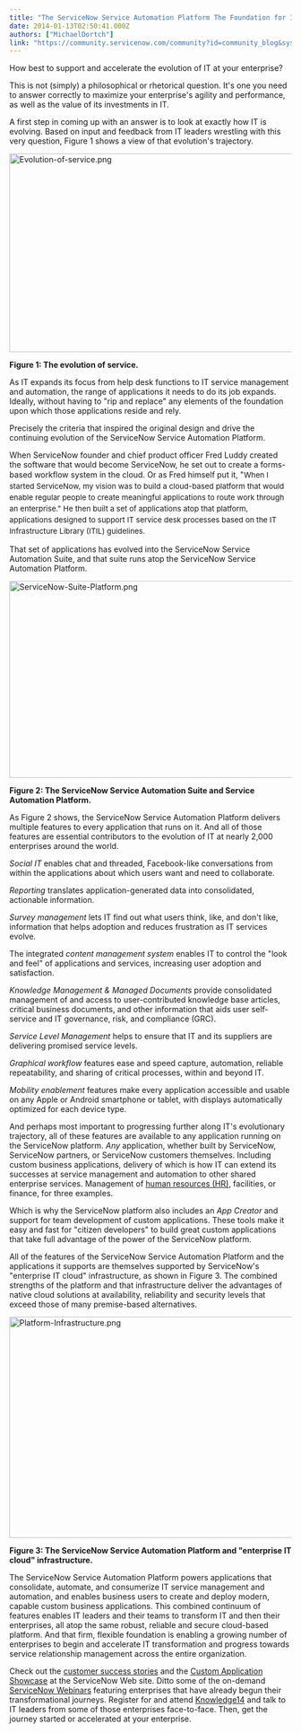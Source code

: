 ```yaml
---
title: "The ServiceNow Service Automation Platform The Foundation for IT Transformation"
date: 2014-01-13T02:50:41.000Z
authors: ["MichaelDortch"]
link: "https://community.servicenow.com/community?id=community_blog&sys_id=82dde6e9dbd0dbc01dcaf3231f96197a"
---
```

<p>How best to support and accelerate the evolution of IT at your enterprise?</p><p></p><p>This is not (simply) a philosophical or rhetorical question. It's one you need to answer correctly to maximize your enterprise's agility and performance, as well as the value of its investments in IT.</p><p></p><p>A first step in coming up with an answer is to look at exactly how IT is evolving. Based on input and feedback from IT leaders wrestling with this very question, Figure 1 shows a view of that evolution's trajectory.</p><p></p><p><img   alt="Evolution-of-service.png" class="image-0 jive-image" src="6248ab3ddb14dfc0b322f4621f96190f.iix" style="height: 354px; width: 620px;"/></p><p><strong>Figure 1: The evolution of service.</strong></p><p></p><p>As IT expands its focus from help desk functions to IT service management and automation, the range of applications it needs to do its job expands. Ideally, without having to "rip and replace" any elements of the foundation upon which those applications reside and rely.</p><p></p><p>Precisely the criteria that inspired the original design and drive the continuing evolution of the ServiceNow Service Automation Platform.</p><p></p><p>When ServiceNow founder and chief product officer Fred Luddy created the software that would become ServiceNow, he set out to create a forms-based workflow system in the cloud. Or as Fred himself put it, "<span style="font-size: 10pt; line-height: 1.5em;">When I started ServiceNow, </span><span style="font-size: 10pt; line-height: 1.5em;">my vision was to build a cloud-based </span><span style="font-size: 10pt; line-height: 1.5em;">platform that would </span><span style="font-size: 10pt; line-height: 1.5em;">enable regular people to create </span><span style="font-size: 10pt; line-height: 1.5em;">meaningful applications to route </span><span style="font-size: 10pt; line-height: 1.5em;">work through an enterprise." </span><span style="font-size: 10pt; line-height: 1.5em;">He then built a set of applications atop that platform, applications designed to support IT service desk processes based on the IT Infrastructure Library (ITIL) guidelines.</span></p><p></p><p>That set of applications has evolved into the ServiceNow Service Automation Suite, and that suite runs atop the ServiceNow Service Automation Platform.</p><p></p><p><img   alt="ServiceNow-Suite-Platform.png" class="image-1 jive-image" src="186c4546db54130468c1fb651f961952.iix" style="height: 351px; width: 620px;"/></p><p><strong>Figure 2: The ServiceNow Service Automation Suite and Service Automation Platform.</strong></p><p></p><p>As Figure 2 shows, the ServiceNow Service Automation Platform delivers multiple features to every application that runs on it. And all of those features are essential contributors to the evolution of IT at nearly 2,000 enterprises around the world.</p><p></p><p><em>Social IT</em> enables chat and threaded, Facebook-like conversations from within the applications about which users want and need to collaborate.</p><p></p><p><em>Reporting</em> translates application-generated data into consolidated, actionable information.</p><p></p><p><em>Survey management</em> lets IT find out what users think, like, and don't like, information that helps adoption and reduces frustration as IT services evolve.</p><p></p><p>The integrated <em>content management system</em> enables IT to control the "look and feel" of applications and services, increasing user adoption and satisfaction.</p><p></p><p><em>Knowledge Management &amp; Managed Documents</em> provide consolidated management of and access to user-contributed knowledge base articles, critical business documents, and other information that aids user self-service and IT governance, risk, and compliance (GRC).</p><p></p><p><em>Service Level Management</em> helps to ensure that IT and its suppliers are delivering promised service levels.</p><p></p><p><em>Graphical workflow</em> features ease and speed capture, automation, reliable repeatability, and sharing of critical processes, within and beyond IT.</p><p></p><p><em>Mobility enablement</em> features make every application accessible and usable on any Apple or Android smartphone or tablet, with displays automatically optimized for each device type.</p><p></p><p>And perhaps most important to progressing further along IT's evolutionary trajectory, all of these features are available to any application running on the ServiceNow platform. <em>Any</em> application, whether built by ServiceNow, ServiceNow partners, or ServiceNow customers themselves. Including custom business applications, delivery of which is how IT can extend its successes at service management and automation to other shared enterprise services. Management of <a title="k-custom" class="jive-link-custom" href="http://www.servicenow.com/products/case-management-applications/human-resources.html" target="_blank">human resources (HR)</a>, facilities, or finance, for three examples.</p><p></p><p>Which is why the ServiceNow platform also includes an <em>App Creator</em> and support for team development of custom applications. These tools make it easy and fast for "citizen developers" to build great custom applications that take full advantage of the power of the ServiceNow platform.</p><p></p><p>All of the features of the ServiceNow Service Automation Platform and the applications it supports are themselves supported by ServiceNow's "enterprise IT cloud" infrastructure, as shown in Figure 3. The combined strengths of the platform and that infrastructure deliver the advantages of native cloud solutions at availability, reliability and security levels that exceed those of many premise-based alternatives.</p><p></p><p><img   alt="Platform-Infrastructure.png" class="jive-image image-2" src="aac4ac4adb9457041dcaf3231f96194e.iix" style="height: 394px; width: 620px;"/></p><p><strong>Figure 3: The ServiceNow Service Automation Platform and "enterprise IT cloud" infrastructure.</strong></p><p></p><p>The ServiceNow Service Automation Platform powers applications that consolidate, automate, and consumerize IT service management and automation, and enables business users to create and deploy modern, capable custom business applications. This combined continuum of features enables IT leaders and their teams to transform IT and then their enterprises, all atop the same robust, reliable and secure cloud-based platform. And that firm, flexible foundation is enabling a growing number of enterprises to begin and accelerate IT transformation and progress towards service relationship management across the entire organization.</p><p></p><p>Check out the <a title="k-custom" class="jive-link-custom" href="http://www.servicenow.com/customers/customer-successes.html" target="_blank">customer success stories</a> and the <a title="k-custom" class="jive-link-custom" href="http://www.servicenow.com/products/service-automation-platform/custom-application-showcase.html" target="_blank">Custom Application Showcase</a> at the ServiceNow Web site. Ditto some of the on-demand <a title="k-custom" class="jive-link-custom" href="http://www.servicenow.com/resources.html#filterOneTags=servicenow%253Aarticle-types/webinar" target="_blank">ServiceNow Webinars</a> featuring enterprises that have already begun their transformational journeys. Register for and attend <a title="k-custom" class="jive-link-custom" href="http://knowledge.servicenow.com/" target="_blank">Knowledge14</a> and talk to IT leaders from some of those enterprises face-to-face. Then, get the journey started or accelerated at your enterprise.</p>